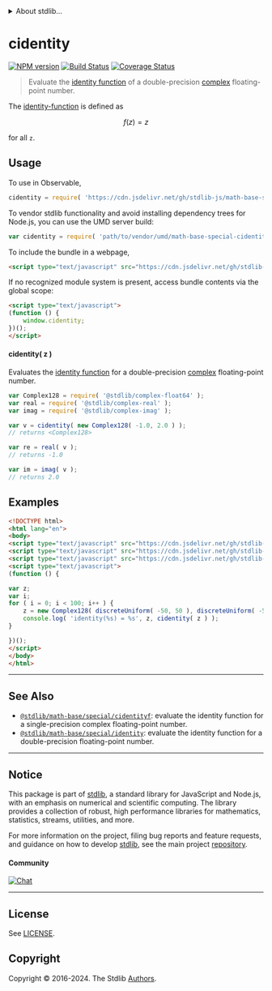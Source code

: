 <!--

@license Apache-2.0

Copyright (c) 2021 The Stdlib Authors.

Licensed under the Apache License, Version 2.0 (the "License");
you may not use this file except in compliance with the License.
You may obtain a copy of the License at

   http://www.apache.org/licenses/LICENSE-2.0

Unless required by applicable law or agreed to in writing, software
distributed under the License is distributed on an "AS IS" BASIS,
WITHOUT WARRANTIES OR CONDITIONS OF ANY KIND, either express or implied.
See the License for the specific language governing permissions and
limitations under the License.

-->


<details>
  <summary>
    About stdlib...
  </summary>
  <p>We believe in a future in which the web is a preferred environment for numerical computation. To help realize this future, we've built stdlib. stdlib is a standard library, with an emphasis on numerical and scientific computation, written in JavaScript (and C) for execution in browsers and in Node.js.</p>
  <p>The library is fully decomposable, being architected in such a way that you can swap out and mix and match APIs and functionality to cater to your exact preferences and use cases.</p>
  <p>When you use stdlib, you can be absolutely certain that you are using the most thorough, rigorous, well-written, studied, documented, tested, measured, and high-quality code out there.</p>
  <p>To join us in bringing numerical computing to the web, get started by checking us out on <a href="https://github.com/stdlib-js/stdlib">GitHub</a>, and please consider <a href="https://opencollective.com/stdlib">financially supporting stdlib</a>. We greatly appreciate your continued support!</p>
</details>

# cidentity

[![NPM version][npm-image]][npm-url] [![Build Status][test-image]][test-url] [![Coverage Status][coverage-image]][coverage-url] <!-- [![dependencies][dependencies-image]][dependencies-url] -->

> Evaluate the [identity function][identity-function] of a double-precision [complex][@stdlib/complex/float64] floating-point number.

<section class="intro">

The [identity-function][identity-function] is defined as

<!-- <equation class="equation" label="eq:identity_function" align="center" raw="f(z) = z" alt="Identity function"> -->

```math
f(z) = z
```

<!-- <div class="equation" align="center" data-raw-text="f(z) = z" data-equation="eq:identity_function">
    <img src="https://cdn.jsdelivr.net/gh/stdlib-js/stdlib@3ac3ef7b03afae265d5c85a664dc22e0a373c0c2/lib/node_modules/@stdlib/math/base/special/cidentity/docs/img/equation_identity_function.svg" alt="Identity function">
    <br>
</div> -->

<!-- </equation> -->

for all `z`.

</section>

<!-- /.intro -->



<section class="usage">

## Usage

To use in Observable,

```javascript
cidentity = require( 'https://cdn.jsdelivr.net/gh/stdlib-js/math-base-special-cidentity@umd/browser.js' )
```

To vendor stdlib functionality and avoid installing dependency trees for Node.js, you can use the UMD server build:

```javascript
var cidentity = require( 'path/to/vendor/umd/math-base-special-cidentity/index.js' )
```

To include the bundle in a webpage,

```html
<script type="text/javascript" src="https://cdn.jsdelivr.net/gh/stdlib-js/math-base-special-cidentity@umd/browser.js"></script>
```

If no recognized module system is present, access bundle contents via the global scope:

```html
<script type="text/javascript">
(function () {
    window.cidentity;
})();
</script>
```

#### cidentity( z )

Evaluates the [identity function][identity-function] for a double-precision [complex][@stdlib/complex/float64] floating-point number.

```javascript
var Complex128 = require( '@stdlib/complex-float64' );
var real = require( '@stdlib/complex-real' );
var imag = require( '@stdlib/complex-imag' );

var v = cidentity( new Complex128( -1.0, 2.0 ) );
// returns <Complex128>

var re = real( v );
// returns -1.0

var im = imag( v );
// returns 2.0
```

</section>

<!-- /.usage -->

<section class="examples">

## Examples

<!-- eslint-disable max-len -->

<!-- eslint no-undef: "error" -->

```html
<!DOCTYPE html>
<html lang="en">
<body>
<script type="text/javascript" src="https://cdn.jsdelivr.net/gh/stdlib-js/random-base-discrete-uniform@umd/browser.js"></script>
<script type="text/javascript" src="https://cdn.jsdelivr.net/gh/stdlib-js/complex-float64@umd/browser.js"></script>
<script type="text/javascript" src="https://cdn.jsdelivr.net/gh/stdlib-js/math-base-special-cidentity@umd/browser.js"></script>
<script type="text/javascript">
(function () {

var z;
var i;
for ( i = 0; i < 100; i++ ) {
    z = new Complex128( discreteUniform( -50, 50 ), discreteUniform( -50, 50 ) );
    console.log( 'identity(%s) = %s', z, cidentity( z ) );
}

})();
</script>
</body>
</html>
```

</section>

<!-- /.examples -->

<!-- C interface documentation. -->



<!-- Section for related `stdlib` packages. Do not manually edit this section, as it is automatically populated. -->

<section class="related">

* * *

## See Also

-   <span class="package-name">[`@stdlib/math-base/special/cidentityf`][@stdlib/math/base/special/cidentityf]</span><span class="delimiter">: </span><span class="description">evaluate the identity function for a single-precision complex floating-point number.</span>
-   <span class="package-name">[`@stdlib/math-base/special/identity`][@stdlib/math/base/special/identity]</span><span class="delimiter">: </span><span class="description">evaluate the identity function for a double-precision floating-point number.</span>

</section>

<!-- /.related -->

<!-- Section for all links. Make sure to keep an empty line after the `section` element and another before the `/section` close. -->


<section class="main-repo" >

* * *

## Notice

This package is part of [stdlib][stdlib], a standard library for JavaScript and Node.js, with an emphasis on numerical and scientific computing. The library provides a collection of robust, high performance libraries for mathematics, statistics, streams, utilities, and more.

For more information on the project, filing bug reports and feature requests, and guidance on how to develop [stdlib][stdlib], see the main project [repository][stdlib].

#### Community

[![Chat][chat-image]][chat-url]

---

## License

See [LICENSE][stdlib-license].


## Copyright

Copyright &copy; 2016-2024. The Stdlib [Authors][stdlib-authors].

</section>

<!-- /.stdlib -->

<!-- Section for all links. Make sure to keep an empty line after the `section` element and another before the `/section` close. -->

<section class="links">

[npm-image]: http://img.shields.io/npm/v/@stdlib/math-base-special-cidentity.svg
[npm-url]: https://npmjs.org/package/@stdlib/math-base-special-cidentity

[test-image]: https://github.com/stdlib-js/math-base-special-cidentity/actions/workflows/test.yml/badge.svg?branch=v0.2.1
[test-url]: https://github.com/stdlib-js/math-base-special-cidentity/actions/workflows/test.yml?query=branch:v0.2.1

[coverage-image]: https://img.shields.io/codecov/c/github/stdlib-js/math-base-special-cidentity/main.svg
[coverage-url]: https://codecov.io/github/stdlib-js/math-base-special-cidentity?branch=main

<!--

[dependencies-image]: https://img.shields.io/david/stdlib-js/math-base-special-cidentity.svg
[dependencies-url]: https://david-dm.org/stdlib-js/math-base-special-cidentity/main

-->

[chat-image]: https://img.shields.io/gitter/room/stdlib-js/stdlib.svg
[chat-url]: https://app.gitter.im/#/room/#stdlib-js_stdlib:gitter.im

[stdlib]: https://github.com/stdlib-js/stdlib

[stdlib-authors]: https://github.com/stdlib-js/stdlib/graphs/contributors

[umd]: https://github.com/umdjs/umd
[es-module]: https://developer.mozilla.org/en-US/docs/Web/JavaScript/Guide/Modules

[deno-url]: https://github.com/stdlib-js/math-base-special-cidentity/tree/deno
[deno-readme]: https://github.com/stdlib-js/math-base-special-cidentity/blob/deno/README.md
[umd-url]: https://github.com/stdlib-js/math-base-special-cidentity/tree/umd
[umd-readme]: https://github.com/stdlib-js/math-base-special-cidentity/blob/umd/README.md
[esm-url]: https://github.com/stdlib-js/math-base-special-cidentity/tree/esm
[esm-readme]: https://github.com/stdlib-js/math-base-special-cidentity/blob/esm/README.md
[branches-url]: https://github.com/stdlib-js/math-base-special-cidentity/blob/main/branches.md

[stdlib-license]: https://raw.githubusercontent.com/stdlib-js/math-base-special-cidentity/main/LICENSE

[identity-function]: https://en.wikipedia.org/wiki/Identity_function

[@stdlib/complex/float64]: https://github.com/stdlib-js/complex-float64/tree/umd

<!-- <related-links> -->

[@stdlib/math/base/special/cidentityf]: https://github.com/stdlib-js/math-base-special-cidentityf/tree/umd

[@stdlib/math/base/special/identity]: https://github.com/stdlib-js/math-base-special-identity/tree/umd

<!-- </related-links> -->

</section>

<!-- /.links -->
